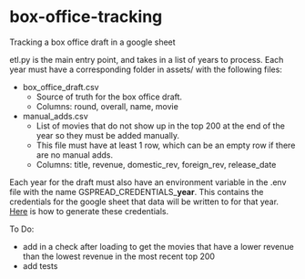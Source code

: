 # box-office-tracking

Tracking a box office draft in a google sheet

etl.py is the main entry point, and takes in a list of years to process.
Each year must have a corresponding folder in assets/ with the following files:
- box_office_draft.csv
  - Source of truth for the box office draft.
  - Columns: round, overall, name, movie
- manual_adds.csv
  - List of movies that do not show up in the top 200 at the end of the year so they must be added manually.
  - This file must have at least 1 row, which can be an empty row if there are no manual adds.
  - Columns: title, revenue, domestic_rev, foreign_rev, release_date

Each year for the draft must also have an environment variable in the .env file with the name GSPREAD_CREDENTIALS_**year**. This contains the credentials for the google sheet that data will be written to for that year. [Here](https://docs.gspread.org/en/latest/oauth2.html#for-bots-using-service-account) is how to generate these credentials.

To Do:
- add in a check after loading to get the movies that have a lower revenue than the lowest revenue in the most recent top 200
- add tests

